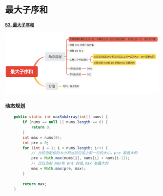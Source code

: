 最大子序和
========

#### [53. 最大子序和](https://leetcode-cn.com/problems/maximum-subarray/)

![image_maxSubArray](../images/lc-junior/dynamic/image_maxSubArray.png)

### 动态规划
```java
    public static int maxSubArray(int[] nums) {
        if (nums == null || nums.length == 0) {
            return 0;
        }
        int max = nums[0];
        int pre = 0;
        for (int i = 1; i < nums.length; i++) {
            // 比较当前位的大小和当前位加上前一位的大小，pre 取最大的
            pre = Math.max(nums[i], nums[i] + nums[i-1]);
            // 比较当前 max和 pre 的值,max 取最大的
            max = Math.max(pre, max);
        }

        return max;
    }
```
